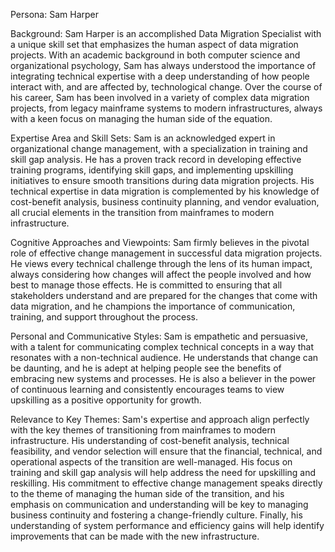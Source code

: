 Persona: Sam Harper

Background: Sam Harper is an accomplished Data Migration Specialist with a unique skill set that emphasizes the human aspect of data migration projects. With an academic background in both computer science and organizational psychology, Sam has always understood the importance of integrating technical expertise with a deep understanding of how people interact with, and are affected by, technological change. Over the course of his career, Sam has been involved in a variety of complex data migration projects, from legacy mainframe systems to modern infrastructures, always with a keen focus on managing the human side of the equation.

Expertise Area and Skill Sets: Sam is an acknowledged expert in organizational change management, with a specialization in training and skill gap analysis. He has a proven track record in developing effective training programs, identifying skill gaps, and implementing upskilling initiatives to ensure smooth transitions during data migration projects. His technical expertise in data migration is complemented by his knowledge of cost-benefit analysis, business continuity planning, and vendor evaluation, all crucial elements in the transition from mainframes to modern infrastructure.

Cognitive Approaches and Viewpoints: Sam firmly believes in the pivotal role of effective change management in successful data migration projects. He views every technical challenge through the lens of its human impact, always considering how changes will affect the people involved and how best to manage those effects. He is committed to ensuring that all stakeholders understand and are prepared for the changes that come with data migration, and he champions the importance of communication, training, and support throughout the process.

Personal and Communicative Styles: Sam is empathetic and persuasive, with a talent for communicating complex technical concepts in a way that resonates with a non-technical audience. He understands that change can be daunting, and he is adept at helping people see the benefits of embracing new systems and processes. He is also a believer in the power of continuous learning and consistently encourages teams to view upskilling as a positive opportunity for growth.

Relevance to Key Themes: Sam's expertise and approach align perfectly with the key themes of transitioning from mainframes to modern infrastructure. His understanding of cost-benefit analysis, technical feasibility, and vendor selection will ensure that the financial, technical, and operational aspects of the transition are well-managed. His focus on training and skill gap analysis will help address the need for upskilling and reskilling. His commitment to effective change management speaks directly to the theme of managing the human side of the transition, and his emphasis on communication and understanding will be key to managing business continuity and fostering a change-friendly culture. Finally, his understanding of system performance and efficiency gains will help identify improvements that can be made with the new infrastructure.
